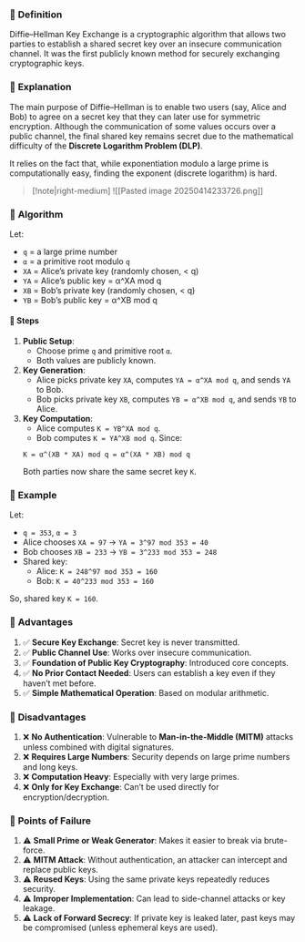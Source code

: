 ### 🔹 **Definition**

Diffie–Hellman Key Exchange is a cryptographic algorithm that allows two parties to establish a shared secret key over an insecure communication channel. It was the first publicly known method for securely exchanging cryptographic keys.

### 🔹 **Explanation**

The main purpose of Diffie–Hellman is to enable two users (say, Alice and Bob) to agree on a secret key that they can later use for symmetric encryption. Although the communication of some values occurs over a public channel, the final shared key remains secret due to the mathematical difficulty of the **Discrete Logarithm Problem (DLP)**.

It relies on the fact that, while exponentiation modulo a large prime is computationally easy, finding the exponent (discrete logarithm) is hard.

>[!note|right-medium]
>![[Pasted image 20250414233726.png]]
### 🔹 **Algorithm**

Let:
- `q` = a large prime number
- `α` = a primitive root modulo `q`
- `XA` = Alice’s private key (randomly chosen, < q)
- `YA` = Alice’s public key = α^XA mod q
- `XB` = Bob’s private key (randomly chosen, < q)
- `YB` = Bob’s public key = α^XB mod q

#### 🔁 **Steps**
1. **Public Setup**:
    - Choose prime `q` and primitive root `α`.
    - Both values are publicly known.
2. **Key Generation**:
    - Alice picks private key `XA`, computes `YA = α^XA mod q`, and sends `YA` to Bob.
    - Bob picks private key `XB`, computes `YB = α^XB mod q`, and sends `YB` to Alice.
3. **Key Computation**:
    - Alice computes `K = YB^XA mod q`.
    - Bob computes `K = YA^XB mod q`.
    Since:
    ```
    K = α^(XB * XA) mod q = α^(XA * XB) mod q
    ```
    Both parties now share the same secret key `K`.

### 🔹 **Example**
Let:
- `q = 353`, `α = 3`
- Alice chooses `XA = 97` → `YA = 3^97 mod 353 = 40`
- Bob chooses `XB = 233` → `YB = 3^233 mod 353 = 248`
- Shared key:
    - Alice: `K = 248^97 mod 353 = 160`
    - Bob: `K = 40^233 mod 353 = 160`

So, shared key `K = 160`.

### 🔹 **Advantages**

1. ✅ **Secure Key Exchange**: Secret key is never transmitted.
2. ✅ **Public Channel Use**: Works over insecure communication.
3. ✅ **Foundation of Public Key Cryptography**: Introduced core concepts.
4. ✅ **No Prior Contact Needed**: Users can establish a key even if they haven’t met before.
5. ✅ **Simple Mathematical Operation**: Based on modular arithmetic.

### 🔹 **Disadvantages**

1. ❌ **No Authentication**: Vulnerable to **Man-in-the-Middle (MITM)** attacks unless combined with digital signatures.
2. ❌ **Requires Large Numbers**: Security depends on large prime numbers and long keys.
3. ❌ **Computation Heavy**: Especially with very large primes.
4. ❌ **Only for Key Exchange**: Can’t be used directly for encryption/decryption.

### 🔹 **Points of Failure**

1. ⚠️ **Small Prime or Weak Generator**: Makes it easier to break via brute-force.
2. ⚠️ **MITM Attack**: Without authentication, an attacker can intercept and replace public keys.
3. ⚠️ **Reused Keys**: Using the same private keys repeatedly reduces security.
4. ⚠️ **Improper Implementation**: Can lead to side-channel attacks or key leakage.
5. ⚠️ **Lack of Forward Secrecy**: If private key is leaked later, past keys may be compromised (unless ephemeral keys are used).
